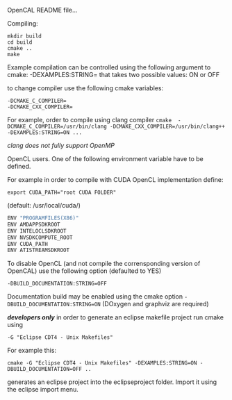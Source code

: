 OpenCAL README file...

Compiling:
```
mkdir build
cd build
cmake ..
make
```
Example compilation can be controlled using  the following argument to cmake:
-DEXAMPLES:STRING= that takes two possible values: ON or OFF

to change compiler use the following cmake variables: 
```
-DCMAKE_C_COMPILER=
-DCMAKE_CXX_COMPILER=
```
For example, order to compile using clang compiler 
```cmake  -DCMAKE_C_COMPILER=/usr/bin/clang -DCMAKE_CXX_COMPILER=/usr/bin/clang++ -DEXAMPLES:STRING=ON ... ```

*clang does not fully support OpenMP*


OpenCL users. One of the following environment variable have to be  defined.

For example in order to compile with CUDA OpenCL implementation define:

```
export CUDA_PATH="root CUDA FOLDER"
```
(default: /usr/local/cuda/) 
```bash
ENV "PROGRAMFILES(X86)"
ENV AMDAPPSDKROOT
ENV INTELOCLSDKROOT
ENV NVSDKCOMPUTE_ROOT
ENV CUDA_PATH
ENV ATISTREAMSDKROOT
```
To disable OpenCL (and not compile the corrensponding version of OpenCAL) use the following option (defaulted to YES)
```
-DBUILD_DOCUMENTATION:STRING=OFF 
```

Documentation build may be enabled using the cmake option ```-DBUILD_DOCUMENTATION:STRING=ON``` (DOxygen and graphviz are required)



***developers only***
in order to generate an eclipse makefile project run cmake using 
```
-G "Eclipse CDT4 - Unix Makefiles"
```
For example this:
```
cmake -G "Eclipse CDT4 - Unix Makefiles" -DEXAMPLES:STRING=ON -DBUILD_DOCUMENTATION=OFF ..
```
generates an eclipse project into the eclipseproject folder. Import it using the eclipse import menu.
